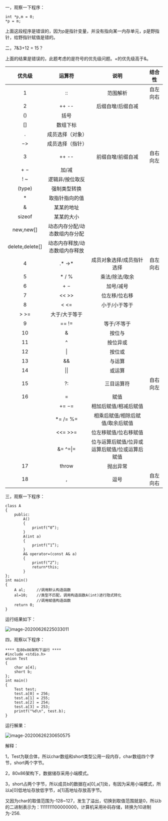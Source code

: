 一，观察一下程序：

```
int *p,m = 0;
*p = m;
```

上面这段程序是错误的，因为p是指针变量，并没有指向某一内存单元，p是野指针，给野指针赋值是错的。

二，7&3+12 = 15？

上面的结果是错误的，此题考虑的是符号的优先级问题。+的优先级高于&。

|     优先级      |            运算符             |                      说明                      |  结合性  |
| :-------------: | :---------------------------: | :--------------------------------------------: | :------: |
|        1        |              ::               |                    范围解析                    | 自左向右 |
|        2        |             ++ --             |               后缀自增/后缀自减                |          |
|       ()        |             括号              |                                                |          |
|       []        |           数组下标            |                                                |          |
|        .        |       成员选择（对象）        |                                                |          |
|       −>        |       成员选择（指针）        |                                                |          |
|        3        |             ++ --             |               前缀自增/前缀自减                | 自右向左 |
|       + −       |             加/减             |                                                |          |
|       ! ~       |        逻辑非/按位取反        |                                                |          |
|     (type)      |         强制类型转换          |                                                |          |
|        *        |        取指针指向的值         |                                                |          |
|        &        |          某某的地址           |                                                |          |
|     sizeof      |          某某的大小           |                                                |          |
|    new,new[]    | 动态内存分配/动态数组内存分配 |                                                |          |
| delete,delete[] | 动态内存释放/动态数组内存释放 |                                                |          |
|        4        |            .* ->*             |           成员对象选择/成员指针选择            | 自左向右 |
|        5        |            * /  %             |                 乘法/除法/取余                 |          |
|        6        |              + −              |                   加号/减号                    |          |
|        7        |             << >>             |                 位左移/位右移                  |          |
|        8        |             < <=              |                 小于/小于等于                  |          |
|      > >=       |         大于/大于等于         |                                                |          |
|        9        |             == !=             |                  等于/不等于                   |          |
|       10        |               &               |                     按位与                     |          |
|       11        |               ^               |                    按位异或                    |          |
|       12        |              \|               |                     按位或                     |          |
|       13        |              &&               |                     与运算                     |          |
|       14        |             \|\|              |                     或运算                     |          |
|       15        |              ?:               |                   三目运算符                   | 自右向左 |
|       16        |               =               |                      赋值                      |          |
|                 |             += −=             |             相加后赋值/相减后赋值              |          |
|                 |           *= /=  %=           |        相乘后赋值/相除后赋值/取余后赋值        |          |
|                 |            <<= >>=            |             位左移赋值/位右移赋值              |          |
|                 |           &= ^=\|=            | 位与运算后赋值/位异或运算后赋值/位或运算后赋值 |          |
|       17        |             throw             |                    抛出异常                    |          |
|       18        |               ,               |                      逗号                      | 自左向右 |

三，观察一下程序：

```
class A
{
    public:
        A()
        {
            printf(“0”);
        }
        A(int a)
        {
            printf(“1”);
        }
        A& operator=(const A& a)
        {
            printf(“2”);
            return*this;
        }
};
int main()
{
    A al;     //调用默认构造函数
    al=10;    //类型不匹配，调用构造函数A(int)进行隐式转化
    		  //调用赋值构造函数
    return 0;
}
```

运行结果如下：

![image-20200626225033011](C:\Users\谯保林\AppData\Roaming\Typora\typora-user-images\image-20200626225033011.png)

四，观察以下程序：

```
**** 在80x86架构下运行 ****
#include <stdio.h>
union Test
{
	char a[4];
	short b;
};
int main()
{
	Test test;
	test.a[0] = 256;
	test.a[1] = 255;
	test.a[2] = 254;
	test.a[3] = 253;
	printf("%d\n", test.b);
}
```

运行解果：

![image-20200626230650575](C:\Users\谯保林\AppData\Roaming\Typora\typora-user-images\image-20200626230650575.png)

解释：

1，Test为联合体，所以char数组和short类型公用一段内存，char数组四个字节，short两个字节。

2，80x86架构下，数据储存采用小端模式。

3，short占两个字节，所以成员b的数据在a[0],a[1]处，有因为采用小端模式，所以a[0]低地址存放低字节，a[1]高地址存放高字节。

又因为char的取值范围为-128~127，发生了溢出，切换到取值范围就是0，所以b的二进制表示为：1111111100000000，计算机采用补码存储，转换为10进制为-256.